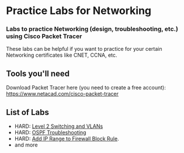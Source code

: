 # Practice Labs for Networking

### Labs to practice Networking (design, troubleshooting, etc.) using Cisco Packet Tracer

These labs can be helpful if you want to practice for your certain Networking certificates
like CNET, CCNA, etc.

## Tools you'll need
Download Packet Tracer here (you need to create a free account):
https://www.netacad.com/cisco-packet-tracer

## List of Labs
- HARD: [Level 2 Switching and VLANs](https://github.com/Krisk511/Cisco-Packet-Tracer-Labs/tree/ba3646659569f2803d19fff1d617fe7232dbac0f/CCNA%20Labs/L2%20SWITCHING%20and%20VLANs)
- HARD: [OSPF Troubleshooting](https://github.com/Krisk511/Cisco-Packet-Tracer-Labs/blob/main/CCNA%20200-301%20Labs/OSPF%20Troubleshooting)
- HARD: [Add IP Range to Firewall Block Rule](https://github.com/Krisk511/Automation-Add-IP-range-to-Firewall-Block-Rule).
- and more
